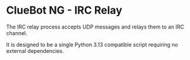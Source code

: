 ClueBot NG - IRC Relay
======================

The IRC relay process accepts UDP messages and relays them to an IRC channel.

It is designed to be a single Python 3.13 compatible script requiring no external dependencies.
